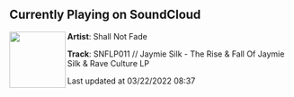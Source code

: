 ## Currently Playing on SoundCloud

[<img align="left" width="100" src="https://i1.sndcdn.com/artworks-BaP0ypR0nqJoLUNs-fa5Gfg-t500x500.jpg">](https://soundcloud.com/shallnotfade/snflp011-jaymie-silk-the-rise-fall-of-jaymie-silk-rave-culture-lp)

**Artist**: Shall Not Fade 

**Track**: SNFLP011 // Jaymie Silk - The Rise & Fall Of Jaymie Silk & Rave Culture LP

Last updated at 03/22/2022 08:37
